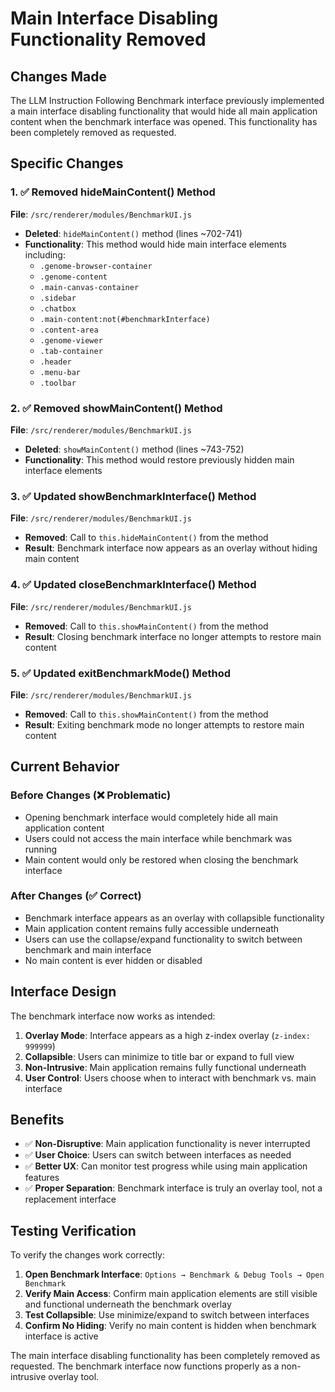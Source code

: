 # Main Interface Disabling Functionality Removed

## Changes Made

The LLM Instruction Following Benchmark interface previously implemented a main interface disabling functionality that would hide all main application content when the benchmark interface was opened. This functionality has been completely removed as requested.

## Specific Changes

### 1. ✅ Removed hideMainContent() Method
**File**: `/src/renderer/modules/BenchmarkUI.js`
- **Deleted**: `hideMainContent()` method (lines ~702-741)
- **Functionality**: This method would hide main interface elements including:
  - `.genome-browser-container`
  - `.genome-content`
  - `.main-canvas-container`
  - `.sidebar`
  - `.chatbox`
  - `.main-content:not(#benchmarkInterface)`
  - `.content-area`
  - `.genome-viewer`
  - `.tab-container`
  - `.header`
  - `.menu-bar`
  - `.toolbar`

### 2. ✅ Removed showMainContent() Method
**File**: `/src/renderer/modules/BenchmarkUI.js`
- **Deleted**: `showMainContent()` method (lines ~743-752)
- **Functionality**: This method would restore previously hidden main interface elements

### 3. ✅ Updated showBenchmarkInterface() Method
**File**: `/src/renderer/modules/BenchmarkUI.js`
- **Removed**: Call to `this.hideMainContent()` from the method
- **Result**: Benchmark interface now appears as an overlay without hiding main content

### 4. ✅ Updated closeBenchmarkInterface() Method
**File**: `/src/renderer/modules/BenchmarkUI.js`
- **Removed**: Call to `this.showMainContent()` from the method
- **Result**: Closing benchmark interface no longer attempts to restore main content

### 5. ✅ Updated exitBenchmarkMode() Method
**File**: `/src/renderer/modules/BenchmarkUI.js`
- **Removed**: Call to `this.showMainContent()` from the method
- **Result**: Exiting benchmark mode no longer attempts to restore main content

## Current Behavior

### Before Changes (❌ Problematic)
- Opening benchmark interface would completely hide all main application content
- Users could not access the main interface while benchmark was running
- Main content would only be restored when closing the benchmark interface

### After Changes (✅ Correct)
- Benchmark interface appears as an overlay with collapsible functionality
- Main application content remains fully accessible underneath
- Users can use the collapse/expand functionality to switch between benchmark and main interface
- No main content is ever hidden or disabled

## Interface Design

The benchmark interface now works as intended:

1. **Overlay Mode**: Interface appears as a high z-index overlay (`z-index: 999999`)
2. **Collapsible**: Users can minimize to title bar or expand to full view
3. **Non-Intrusive**: Main application remains fully functional underneath
4. **User Control**: Users choose when to interact with benchmark vs. main interface

## Benefits

- ✅ **Non-Disruptive**: Main application functionality is never interrupted
- ✅ **User Choice**: Users can switch between interfaces as needed
- ✅ **Better UX**: Can monitor test progress while using main application features
- ✅ **Proper Separation**: Benchmark interface is truly an overlay tool, not a replacement interface

## Testing Verification

To verify the changes work correctly:

1. **Open Benchmark Interface**: `Options → Benchmark & Debug Tools → Open Benchmark`
2. **Verify Main Access**: Confirm main application elements are still visible and functional underneath the benchmark overlay
3. **Test Collapsible**: Use minimize/expand to switch between interfaces
4. **Confirm No Hiding**: Verify no main content is hidden when benchmark interface is active

The main interface disabling functionality has been completely removed as requested. The benchmark interface now functions properly as a non-intrusive overlay tool.